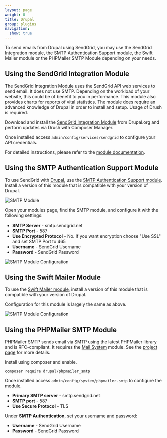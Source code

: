 ```yaml
---
layout: page
weight: 0
title: Drupal
group: plugins
navigation:
  show: true
---
```

To send emails from Drupal using SendGrid, you may use the SendGrid Integration module, the SMTP Authentication Support module, the Swift Mailer module or the PHPMailer SMTP Module depending on your needs.

## 	Using the SendGrid Integration Module

The SendGrid Integration Module uses the SendGrid API web services to send email. It does not use SMTP. Depending on the workload of your website, this could be of benefit to you in performance. This module also provides charts for reports of vital statistics. The module does require an advanced knowledge of Drupal in order to install and setup. Usage of Drush is required.

Download and install the [SendGrid Integration Module](https://www.drupal.org/project/sendgrid_integration "SendGrid Integration Module") from Drupal.org and perform updates via Drush with Composer Manager.

Once installed access `admin/config/services/sendgrid` to configure your API credentials.

For detailed instructions, please refer to the [module documentation](http://cgit.drupalcode.org/sendgrid_integration/tree/README.md).


## 	Using the SMTP Authentication Support Module

To use SendGrid with [Drupal](https://www.drupal.org/ "Drupal"), use the [SMTP Authentication Support module](https://www.drupal.org/project/smtp "SMTP Authentication Support"). Install a version of this module that is compatible with your version of Drupal.

![]({{root_url}}/images/drupal_1.png "SMTP Module")

Open your modules page, find the SMTP module, and configure it with the following settings:

-   **SMTP Server** - smtp.sendgrid.net
-   **SMTP Port** - 587
-   **Use Encrypted Protocol** - No. If you want encryption choose "Use SSL" and set SMTP Port to 465
-   **Username** - SendGrid Username
-   **Password** - SendGrid Password

![]({{root_url}}/images/drupal_2.png "SMTP Module Configuration")

## 	Using the Swift Mailer Module

To use the [Swift Mailer module](https://www.drupal.org/project/swiftmailer "Swift Mailer Module"), install a version of this module that is compatible with your version of Drupal.

Configuration for this module is largely the same as above.

![]({{root_url}}/images/drupal_3.png "SMTP Module Configuration")

## 	Using the PHPMailer SMTP Module

PHPMailer SMTP sends email via SMTP using the latest PHPMailer library and is RFC-compliant. It requires the [Mail System](https://www.drupal.org/project/mailsystem "Mail System") module.  See the [project page](https://www.drupal.org/project/phpmailer_smtp "PHPMailer SMTP") for more details.

Install using composer and enable.

`composer require drupal/phpmailer_smtp`

Once installed access `admin/config/system/phpmailer-smtp` to configure the module.

-   **Primary SMTP server** - smtp.sendgrid.net
-   **SMTP port** - 587
-   **Use Secure Protocol** - TLS

Under **SMTP Authentication**, set your username and password:

-   **Username** - SendGrid Username
-   **Password** - SendGrid Password



